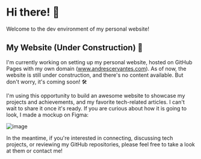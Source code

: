 # Hi there! 👋
Welcome to the dev environment of my personal website! 

## My Website (Under Construction) 🚧
I'm currently working on setting up my personal website, hosted on GitHub Pages with my own domain (www.andrescervantes.com). As of now, the website is still under construction, and there's no content available. But don't worry, it's coming soon! 🛠️

I'm using this opportunity to build an awesome website to showcase my projects and achievements, and my favorite tech-related articles. I can't wait to share it once it's ready. If you are curious about how it is going to look, I made a mockup on Figma:

![image](https://github.com/cervand/cervand.github.io/assets/95746489/88e45950-7978-4ff4-b508-563d6ac0b258)


In the meantime, if you're interested in connecting, discussing tech projects, or reviewing my GitHub repositories, please feel free to take a look at them or contact me! 
